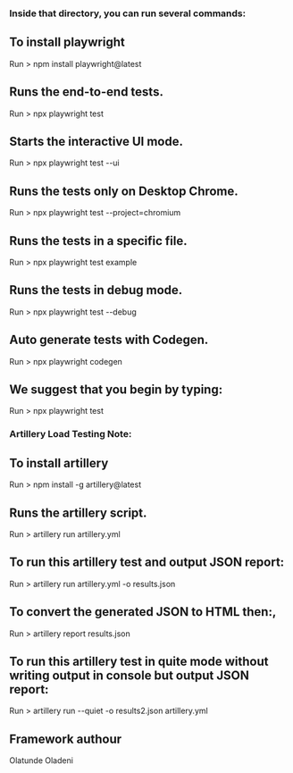 ### Inside that directory, you can run several commands:

## To install playwright
 Run > npm install playwright@latest

## Runs the end-to-end tests.
  Run > npx playwright test
    
## Starts the interactive UI mode.
  Run > npx playwright test --ui
    
## Runs the tests only on Desktop Chrome.
  Run > npx playwright test --project=chromium
    
## Runs the tests in a specific file.
  Run > npx playwright test example
    
## Runs the tests in debug mode.
  Run > npx playwright test --debug
    
## Auto generate tests with Codegen.
  Run > npx playwright codegen
   
## We suggest that you begin by typing:
  Run > npx playwright test


### Artillery Load Testing Note:

## To install artillery
 Run > npm install -g artillery@latest

## Runs the artillery script.
 Run > artillery run artillery.yml

## To run this artillery test and output JSON report:
 Run > artillery run artillery.yml -o results.json

## To convert the generated JSON to HTML then:,
 Run > artillery report results.json

## To run this artillery test in quite mode without writing output in console but output JSON report:
 Run > artillery run --quiet -o results2.json artillery.yml

## Framework authour
 Olatunde Oladeni
